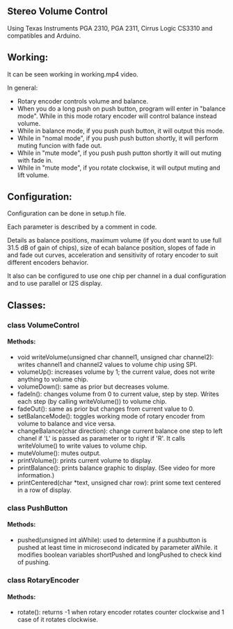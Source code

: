  ## Stereo Volume Control 
 
 Using Texas Instruments PGA 2310, PGA 2311, Cirrus Logic CS3310 and compatibles and Arduino.
 
 ## Working:
 It can be seen working in working.mp4 video.
	
 In general:
	
 * Rotary encoder controls volume and balance.
 * When you do a long push on push button, program will enter in "balance mode". While in this mode rotary encoder will control balance instead volume.
 * While in balance mode, if you push push button, it will output this mode.
 * While in "nomal mode", if you push push button shortly, it will perform muting funcion with fade out.
 * While in "mute mode", if you push push putton shortly it will out muting with fade in.
 * While in "mute mode", if you rotate clockwise, it will output muting and lift volume.
 
	
 ## Configuration:
 Configuration can be done in setup.h file.

Each parameter is described by a comment in code.
	
Details as balance positions, maximum volume (if you dont want to use full 31.5 dB of gain of chips), size of ecah balance position, slopes of fade in and fade out curves, acceleration and sensitivity of rotary encoder to suit different encoders behavior.
	
It also can be configured to use one chip per channel in a dual configuration and to use parallel or I2S display.
 
 ## Classes:
 ### class VolumeControl
 #### Methods:
 * void writeVolume(unsigned char channel1, unsigned char channel2): writes channel1 and channel2 values to volume chip using SPI.
 * volumeUp(): increases volume by 1; the current value, does not write anything to volume chip.
 * volumeDown(): same as prior but decreases volume.
 * fadeIn(): changes volume from 0 to current value, step by step. Writes each step (by calling writeVolume()) to volume chip.
 * fadeOut(): same as prior but changes from current value to 0.
 * setBalanceMode(): toggles working mode of rotary encoder from volume to balance and vice versa.
 * changeBalance(char direction): change current balance one step to left chanel if 'L' is passed as parameter or to right if 'R'. It calls writeVolume() to write values to volume chip.
 * muteVolume(): mutes output.
 * printVolume(): prints current volume to display.
 * printBalance(): prints balance graphic to display. (See video for more information.)
 * printCentered(char *text, unsigned char row): print some text centered in a row of display.
 ### class PushButton
 #### Methods:
 * pushed(unsigned int aWhile): used to determine if a pushbutton is pushed at least time in microsecond indicated by parameter aWhile. it modifies boolean variables shortPushed and longPushed to check kind of pushing.
 ### class RotaryEncoder
 #### Methods:
 * rotate(): returns -1 when rotary encoder rotates counter clockwise and 1 case of it rotates clockwise. 
